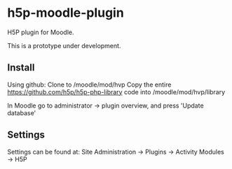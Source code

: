 # h5p-moodle-plugin
H5P plugin for Moodle.

This is a prototype under development.

## Install

Using github:
Clone to /moodle/mod/hvp
Copy the entire https://github.com/h5p/h5p-php-library code into /moodle/mod/hvp/library

In Moodle go to administrator -> plugin overview, and press 'Update database'


## Settings

Settings can be found at: Site Administration -> Plugins -> Activity Modules -> H5P
